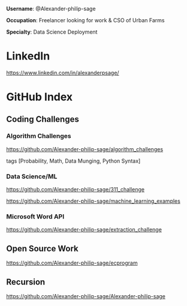 **Username**: @Alexander-philip-sage

**Occupation**: Freelancer looking for work & CSO of Urban Farms

**Specialty**: Data Science Deployment

# LinkedIn
https://www.linkedin.com/in/alexanderpsage/

# GitHub Index

## Coding Challenges
### Algorithm Challenges
https://github.com/Alexander-philip-sage/algorithm_challenges

tags [Probability, Math, Data Munging, Python Syntax]
### Data Science/ML
https://github.com/Alexander-philip-sage/311_challenge

https://github.com/Alexander-philip-sage/machine_learning_examples
### Microsoft Word API
https://github.com/Alexander-philip-sage/extraction_challenge

## Open Source Work
https://github.com/Alexander-philip-sage/ecprogram

## Recursion
https://github.com/Alexander-philip-sage/Alexander-philip-sage
